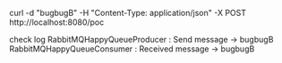 curl -d "bugbugB" -H "Content-Type: application/json" -X POST http://localhost:8080/poc

check log
RabbitMQHappyQueueProducer       : Send message -> bugbugB
RabbitMQHappyQueueConsumer       : Received message -> bugbugB